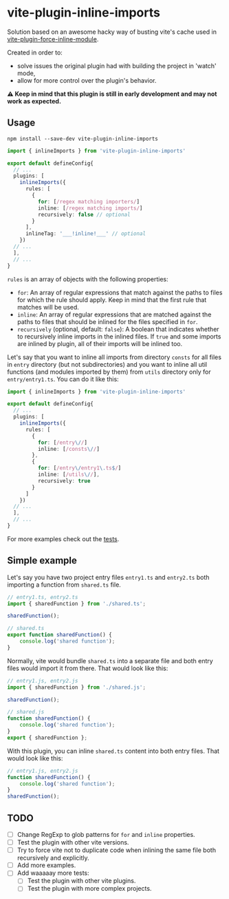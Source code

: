 # vite-plugin-inline-imports

Solution based on an awesome hacky way of busting vite's cache used in [vite-plugin-force-inline-module](https://github.com/soultice/vite-plugin-force-inline-module).

Created in order to:

- solve issues the original plugin had with building the project in 'watch' mode,
- allow for more control over the plugin's behavior.

**⚠️ Keep in mind that this plugin is still in early development and may not work as expected.**

## Usage

```
npm install --save-dev vite-plugin-inline-imports
```

```ts
import { inlineImports } from 'vite-plugin-inline-imports'

export default defineConfig{
  // ...
  plugins: [
    inlineImports({
      rules: [
        {
          for: [/regex matching importers/]
          inline: [/regex matching imports/]
          recursively: false // optional
        }
      ],
      inlineTag: '___!inline!___' // optional
    })
  // ...
  ],
  // ...
}
```

`rules` is an array of objects with the following properties:

- `for`: An array of regular expressions that match against the paths to files for which the rule should apply. Keep in mind that the first rule that matches will be used.
- `inline`: An array of regular expressions that are matched against the paths to files that should be inlined for the files specified in `for`.
- `recursively` (optional, default: `false`): A boolean that indicates whether to recursively inline imports in the inlined files. If `true` and some imports are inlined by plugin, all of their imports will be inlined too.

Let's say that you want to inline all imports from directory `consts` for all files in `entry` directory (but not subdirectories) and you want to inline all util functions (and modules imported by them) from `utils` directory only for `entry/entry1.ts`. You can do it like this:

```ts
import { inlineImports } from 'vite-plugin-inline-imports'

export default defineConfig{
  // ...
  plugins: [
    inlineImports({
      rules: [
        {
          for: [/entry\//]
          inline: [/consts\//]
        },
        {
          for: [/entry\/entry1\.ts$/]
          inline: [/utils\//],
          recursively: true
        }
      ]
    })
  // ...
  ],
  // ...
}
```

For more examples check out the [tests](./test/inlineImports.test.ts).

## Simple example

Let's say you have two project entry files `entry1.ts` and `entry2.ts` both importing a function from `shared.ts` file.

```ts
// entry1.ts, entry2.ts
import { sharedFunction } from './shared.ts';

sharedFunction();
```

```ts
// shared.ts
export function sharedFunction() {
	console.log('shared function');
}
```

Normally, vite would bundle `shared.ts` into a separate file and both entry files would import it from there. That would look like this:

```js
// entry1.js, entry2.js
import { sharedFunction } from './shared.js';

sharedFunction();
```

```js
// shared.js
function sharedFunction() {
	console.log('shared function');
}
export { sharedFunction };
```

With this plugin, you can inline `shared.ts` content into both entry files. That would look like this:

```js
// entry1.js, entry2.js
function sharedFunction() {
	console.log('shared function');
}
sharedFunction();
```

## TODO

- [ ] Change RegExp to glob patterns for `for` and `inline` properties.
- [ ] Test the plugin with other vite versions.
- [ ] Try to force vite not to duplicate code when inlining the same file both recursively and explicitly.
- [ ] Add more examples.
- [ ] Add waaaaay more tests:
  - [ ] Test the plugin with other vite plugins.
  - [ ] Test the plugin with more complex projects.
